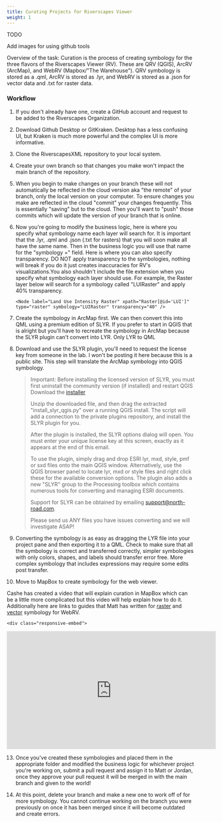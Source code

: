 ```yaml
---
title: Curating Projects for Riverscapes Viewer
weight: 1
---
```


TODO

Add images for using github tools



Overview of the task: Curation is the process of creating symbology for the three flavors of the Riverscapes Viewer (RV). These are QRV (QGIS), ArcRV (ArcMap), and WebRV (Mapbox/"The Warehouse"). QRV symbology is stored as a .qml, ArcRV is stored as .lyr, and WebRV is stored as a .json for vector data and .txt for raster data.

### Workflow

1. If you don't already have one, create a GitHub account and request to be added to the Riverscapes Organization.

2. Download Github Desktop or GitKraken. Desktop has a less confusing UI, but Kraken is much more powerful and the complex UI is more informative.

3. Clone the RiverscapesXML repository to your local system.

4. Create your own branch so that changes you make won't impact the main branch of the repository. 

5. When you begin to make changes on your branch these will not automatically be reflected in the cloud version aka "the remote" of your branch, only the local version on your computer. To ensure changes you make are reflected in the cloud "commit" your changes frequently. This is essentially "saving" but to the cloud. Then you'll want to "push" those commits which will update the version of your branch that is online.

6. Now you're going to modify the business logic, here is where you specify what symbology name each layer will search for. It is important that the .lyr, .qml and .json (.txt for rasters) that you will soon make all have the same name. Then in the business logic you will use that name for the "symbology =" field. Here is where you can also specify transparency. DO NOT apply transparency to the symbologies, nothing will break if you do it just creates inaccuracies for RV's visualizations.You also shouldn't include the file extension when you specify what symbology each layer should use. For example, the Raster layer below will search for a symbology called "LUIRaster" and apply 40% transparency.

   ``` <Node label="Land Use Intensity Raster" xpath="Raster[@id='LUI']" type="raster" symbology="LUIRaster" transparency="40" /> ```

7. Create the symbology in ArcMap first. We can then convert this into QML using a premium edition of SLYR. If you prefer to start in QGIS that is alright but you'll have to recreate the symbology in ArcMap because the SLYR plugin can't convert into LYR. Only LYR to QML

8. Download and use the SLYR plugin, you'll need to request the license key from someone in the lab. I won't be posting it here because this is a public site. This step will translate the ArcMap symbology into QGIS symbology.

   > Important: Before installing the licensed version of SLYR, you must first uninstall the community version (if installed) and restart QGIS
   >  Download the [installer](https://usuwatershed:JloiY%24%29o%7Bskp@north-road.com/qgis_plugins/2872eb8e-bc44-46ac-9f11-f124c0ce4915/slyr_install.zip)
   >
   > Unzip the downloaded file, and then drag the extracted "install_slyr_qgis.py" over a running QGIS install. The script will add a connection to the private plugins repository, and install the SLYR plugin for you.
   >
   > After the plugin is installed, the SLYR options dialog will open. You must enter your unique license key at this screen, exactly as it appears at the end of this email.
   >
   > To use the plugin, simply drag and drop ESRI lyr, mxd, style, pmf or sxd  files onto the main QGIS window. Alternatively, use the QGIS browser panel to locate lyr,  mxd or style files and right click these for the available conversion  options. The plugin also adds a new "SLYR" group to the Processing toolbox which contains numerous tools for converting and managing ESRI documents.
   >
   > Support for SLYR can be obtained by emailing support@north-road.com.
   >
   > Please send us ANY files you have issues converting and we will investigate ASAP!

9. Converting the symbology is as easy as dragging the LYR file into your project pane and then exporting it to a QML. Check to make sure that all the symbology is correct and transferred correctly, simpler symbologies with only colors, shapes, and labels should transfer error free. More complex symbology that includes expressions may require some edits post transfer.

10. Move to MapBox to create symbology for the web viewer.

Cashe has created a video that will explain curation in MapBox which can be a little more complicated but this video will help explain how to do it. Additionally here are links to guides that Matt has written for [raster](https://rave.riverscapes.net/Technical_Reference/Symbology/webrave_rasterramp.html) and [vector](https://rave.riverscapes.net/Technical_Reference/Symbology/webrave_symbology.html) symbology for WebRV.

    <div class="responsive-embed">
<iframe width="560" height="315" src="https://www.youtube.com/embed/0CrZr9Bs9hk" frameborder="0" allow="accelerometer; autoplay; clipboard-write; encrypted-media; gyroscope; picture-in-picture" allowfullscreen></iframe>
</div>

13. Once you've created these symbologies and placed them in the appropriate folder and modified the business logic for whichever project you're working on, submit a pull request and assign it to Matt or Jordan, once they approve your pull request it will be merged in with the main branch and given to the world!

14. At this point, delete your branch and make a new one to work off of for more symbology. You cannot continue working on the branch you were previously on once it has been merged since it will become outdated and create errors.
